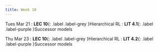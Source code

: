 ```yaml
---
title: Week 10
---
```


Tues Mar 21
: **LEC 10**{: .label .label-grey }Hierarchical RL
: **LIT 4.1**{: .label .label-purple }Successor models

Thu Mar 23
: **LEC 10**{: .label .label-grey }Hierarchical RL
: **LIT 4.2**{: .label .label-purple }Successor models